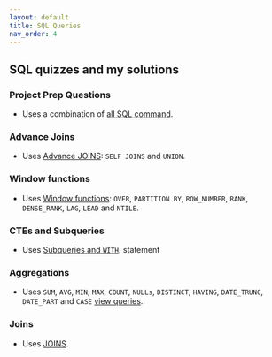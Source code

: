 ```yaml
---
layout: default
title: SQL Queries
nav_order: 4
---
```


## SQL quizzes and my solutions

### Project Prep Questions

* Uses a combination of [all SQL command](project_questions.md).

### Advance Joins

* Uses [Advance JOINS](advanced_joins_performance_tuning.md): `SELF JOINS` and `UNION`.

### Window functions

* Uses [Window functions](window_functions.txt): `OVER`, `PARTITION BY`, `ROW_NUMBER`, `RANK`, `DENSE_RANK`, `LAG`, `LEAD` and `NTILE`.


### CTEs and Subqueries

* Uses [Subqueries and `WITH`](cte_and_subqueries.txt). statement


### Aggregations

* Uses `SUM`, `AVG`, `MIN`, `MAX`, `COUNT`, `NULLs`, `DISTINCT`, `HAVING`, `DATE_TRUNC`, `DATE_PART` and `CASE` [view queries](aggregations.txt).

### Joins

* Uses [JOINS](joins.txt).
